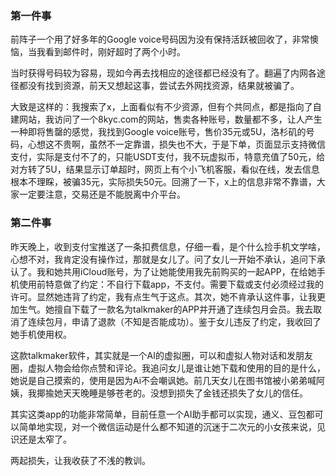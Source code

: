 ### 第一件事

前阵子一个用了好多年的Google voice号码因为没有保持活跃被回收了，非常懊恼，当我看到邮件时，刚好超时了两个小时。

当时获得号码较为容易，现如今再去找相应的途径都已经没有了。翻遍了内网各途径都没有找到资源，前天又想起这事，尝试去外网找资源，结果就被骗了。

大致是这样的：我搜索了x，上面看似有不少资源，但有个共同点，都是指向了自建网站，我访问了一个8kyc.com的网站，售卖各种账号，数量都不多，让人产生一种即将售罄的感觉，我找到Google voice账号，售价35元或5U，洛杉矶的号码，心想这不贵啊，虽然不一定靠谱，损失也不大，于是下单，页面显示支持微信支付，实际是支付不了的，只能USDT支付，我不玩虚拟币，特意充值了50元，给对方转了5U，结果显示订单超时，网页上有个小飞机客服，看似在线，发去信息根本不理睬，被骗35元，实际损失50元。回溯了一下，x上的信息非常不靠谱，大家一定要注意，交易还是不能脱离中介平台。

### 第二件事

昨天晚上，收到支付宝推送了一条扣费信息，仔细一看，是个什么捡手机文学啥，心想不对，我肯定没有操作过，那就是女儿了。问了女儿一开始不承认，追问下承认了。我和她共用iCloud账号，为了让她能使用我先前购买的一起APP，在给她手机使用前特意做了约定：不自行下载app，不支付。需要下载或支付必须经过我的许可。显然她违背了约定，我有点生气于这点。其次，她不肯承认这件事，让我更加生气。她擅自下载了一款名为talkmaker的APP并开通了连续包月会员。我去取消了连续包月，申请了退款（不知是否能成功）。鉴于女儿违反了约定，我收回了她手机使用权。

这款talkmaker软件，其实就是一个AI的虚拟圈，可以和虚拟人物对话和发朋友圈，虚拟人物会给你点赞和评论。我追问女儿是谁让她下载和使用的目的是什么，她说是自己摸索的，使用是因为Ai不会嘲讽她。前几天女儿在图书馆被小弟弟喊阿姨，我揶揄她天天晚睡是够苍老的。没想到损失了金钱还损失了女儿的信任。

其实这类app的功能非常简单，目前任意一个AI助手都可以实现，通义、豆包都可以简单地实现，对一个微信运动是什么都不知道的沉迷于二次元的小女孩来说，见识还是太窄了。

两起损失，让我收获了不浅的教训。